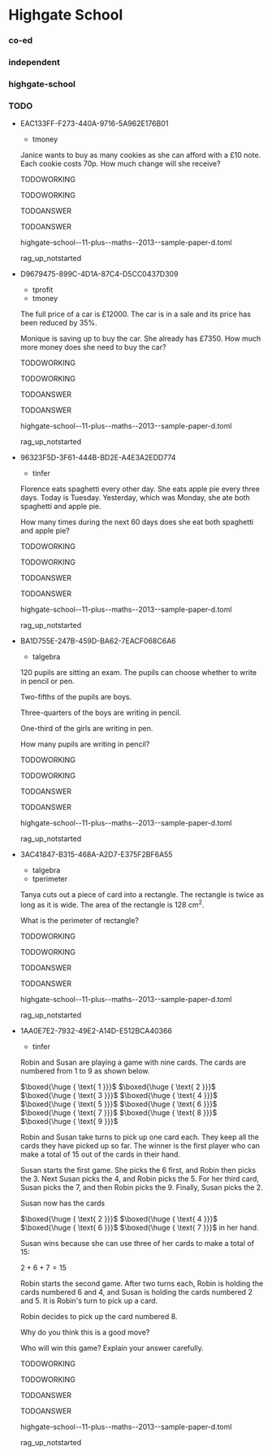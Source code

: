 <div class='paper'>
<h1>Highgate School</h1>
<div class='meta'>
<h3>co-ed</h3>
<h3>independent</h3>
<h3>highgate-school</h3>
<h3></h3>
<h3>TODO</h3>
</div>
<ul class='question TODO'>
<li>
<div class='question_envelope rag_up_notstarted question'>
<div class='uuid'>
<p>EAC133FF-F273-440A-9716-5A962E176B01</p>
</div>
<div class='topics'>
<ul>
<li>
tmoney
</li>
</ul>
</div>
<div class='question question'>

Janice wants to buy as many cookies as she can afford with a $\pounds 10$ note. Each cookie costs $70 \text{p}$. 
How much change will she receive? 

</div>
<div class='workings'>
<div class='working'>

TODOWORKING

</div>
<div class='working'>

TODOWORKING

</div>
</div>
<div class='answers'>
<div class='answer'>

TODOANSWER

</div>
<div class='answer'>

TODOANSWER

</div>
</div>

<div class='papername'>
<p>highgate-school--11-plus--maths--2013--sample-paper-d.toml</p>
</div>
<div class='rag'>
<p>rag_up_notstarted</p>
</div>
</div>
</li>
<li>
<div class='question_envelope rag_up_notstarted question'>
<div class='uuid'>
<p>D9679475-899C-4D1A-87C4-D5CC0437D309</p>
</div>
<div class='topics'>
<ul>
<li>
tprofit
</li>
<li>
tmoney
</li>
</ul>
</div>
<div class='question question'>

The full price of a car is $\pounds 12000$. The car is in a sale and its price has been reduced by $35\%$. 

Monique is saving up to buy the car. She already has $\pounds 7350$. How much more money does she need to buy the car? 

</div>
<div class='workings'>
<div class='working'>

TODOWORKING

</div>
<div class='working'>

TODOWORKING

</div>
</div>
<div class='answers'>
<div class='answer'>

TODOANSWER

</div>
<div class='answer'>

TODOANSWER

</div>
</div>

<div class='papername'>
<p>highgate-school--11-plus--maths--2013--sample-paper-d.toml</p>
</div>
<div class='rag'>
<p>rag_up_notstarted</p>
</div>
</div>
</li>
<li>
<div class='question_envelope rag_up_notstarted question'>
<div class='uuid'>
<p>96323F5D-3F61-444B-BD2E-A4E3A2EDD774</p>
</div>
<div class='topics'>
<ul>
<li>
tinfer
</li>
</ul>
</div>
<div class='question question'>

Florence eats spaghetti every other day. She eats apple pie every three days. 
Today is Tuesday. Yesterday, which was Monday, she ate both spaghetti and apple pie.

How many times during the next 60 days does she eat both spaghetti and apple pie? 

</div>
<div class='workings'>
<div class='working'>

TODOWORKING

</div>
<div class='working'>

TODOWORKING

</div>
</div>
<div class='answers'>
<div class='answer'>

TODOANSWER

</div>
<div class='answer'>

TODOANSWER

</div>
</div>

<div class='papername'>
<p>highgate-school--11-plus--maths--2013--sample-paper-d.toml</p>
</div>
<div class='rag'>
<p>rag_up_notstarted</p>
</div>
</div>
</li>
<li>
<div class='question_envelope rag_up_notstarted question'>
<div class='uuid'>
<p>BA1D755E-247B-459D-BA62-7EACF068C6A6</p>
</div>
<div class='topics'>
<ul>
<li>
talgebra
</li>
</ul>
</div>
<div class='question question'>

$120$ pupils are sitting an exam. The pupils can choose whether to write in pencil or pen.

Two-fifths of the pupils are boys.

Three-quarters of the boys are writing in pencil.

One-third of the girls are writing in pen.

How many pupils are writing in pencil?

</div>
<div class='workings'>
<div class='working'>

TODOWORKING

</div>
<div class='working'>

TODOWORKING

</div>
</div>
<div class='answers'>
<div class='answer'>

TODOANSWER

</div>
<div class='answer'>

TODOANSWER

</div>
</div>

<div class='papername'>
<p>highgate-school--11-plus--maths--2013--sample-paper-d.toml</p>
</div>
<div class='rag'>
<p>rag_up_notstarted</p>
</div>
</div>
</li>
<li>
<div class='question_envelope rag_up_notstarted question'>
<div class='uuid'>
<p>3AC41847-B315-468A-A2D7-E375F2BF6A55</p>
</div>
<div class='topics'>
<ul>
<li>
talgebra
</li>
<li>
tperimeter
</li>
</ul>
</div>
<div class='question question'>

Tanya cuts out a piece of card into a rectangle. The rectangle is twice as long as it is wide. 
The area of the rectangle is $128 \ \text{cm}^2$.

What is the perimeter of rectangle?

</div>
<div class='workings'>
<div class='working'>

TODOWORKING

</div>
<div class='working'>

TODOWORKING

</div>
</div>
<div class='answers'>
<div class='answer'>

TODOANSWER

</div>
<div class='answer'>

TODOANSWER

</div>
</div>

<div class='papername'>
<p>highgate-school--11-plus--maths--2013--sample-paper-d.toml</p>
</div>
<div class='rag'>
<p>rag_up_notstarted</p>
</div>
</div>
</li>
<li>
<div class='question_envelope rag_up_notstarted question'>
<div class='uuid'>
<p>1AA0E7E2-7932-49E2-A14D-E512BCA40366</p>
</div>
<div class='topics'>
<ul>
<li>
tinfer
</li>
</ul>
</div>
<div class='question question'>

Robin and Susan are playing a game with nine cards. The cards are numbered from $1$ to $9$ as shown below.

$\boxed{\huge { \text{ 1 }}}$
$\boxed{\huge { \text{ 2 }}}$
$\boxed{\huge { \text{ 3 }}}$
$\boxed{\huge { \text{ 4 }}}$
$\boxed{\huge { \text{ 5 }}}$
$\boxed{\huge { \text{ 6 }}}$
$\boxed{\huge { \text{ 7 }}}$
$\boxed{\huge { \text{ 8 }}}$
$\boxed{\huge { \text{ 9 }}}$

Robin and Susan take turns to pick up one card each. They keep all the cards they have picked up so far. 
The winner is the first player who can make a total of $15$ out of the cards in their hand.

Susan starts the first game. She picks the $6$ first, and Robin then picks the $3$. Next Susan picks the $4$, 
and Robin picks the $5$. For her third card, Susan picks the $7$, and then Robin picks the $9$. Finally, Susan picks the $2$.

Susan now has the cards  

$\boxed{\huge { \text{ 2 }}}$
$\boxed{\huge { \text{ 4 }}}$
$\boxed{\huge { \text{ 6 }}}$
$\boxed{\huge { \text{ 7 }}}$
in her hand.

Susan wins because she can use three of her cards to make a total of $15$:

$2 + 6 + 7 = 15$

Robin starts the second game. After two turns each, Robin is holding the cards numbered $6$ and $4$, 
and Susan is holding the cards numbered $2$ and $5$. It is Robin's turn to pick up a card.

Robin decides to pick up the card numbered $8$.

Why do you think this is a good move?

Who will win this game? Explain your answer carefully.


</div>
<div class='workings'>
<div class='working'>

TODOWORKING

</div>
<div class='working'>

TODOWORKING

</div>
</div>
<div class='answers'>
<div class='answer'>

TODOANSWER

</div>
<div class='answer'>

TODOANSWER

</div>
</div>

<div class='papername'>
<p>highgate-school--11-plus--maths--2013--sample-paper-d.toml</p>
</div>
<div class='rag'>
<p>rag_up_notstarted</p>
</div>
</div>
</li>
</ul>
</div>
